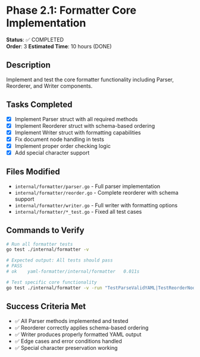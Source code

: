# Phase 2.1: Formatter Core Implementation

**Status**: ✅ COMPLETED  
**Order**: 3
**Estimated Time**: 10 hours (DONE)

## Description
Implement and test the core formatter functionality including Parser, Reorderer, and Writer components.

## Tasks Completed
- [x] Implement Parser struct with all required methods
- [x] Implement Reorderer struct with schema-based ordering
- [x] Implement Writer struct with formatting capabilities
- [x] Fix document node handling in tests
- [x] Implement proper order checking logic
- [x] Add special character support

## Files Modified
- `internal/formatter/parser.go` - Full parser implementation
- `internal/formatter/reorder.go` - Complete reorderer with schema support
- `internal/formatter/writer.go` - Full writer with formatting options
- `internal/formatter/*_test.go` - Fixed all test cases

## Commands to Verify
```bash
# Run all formatter tests
go test ./internal/formatter -v

# Expected output: All tests should pass
# PASS
# ok  	yaml-formatter/internal/formatter	0.011s

# Test specific core functionality
go test ./internal/formatter -v -run "TestParseValidYAML|TestReorderNode|TestFormatToString"
```

## Success Criteria Met
- ✅ All Parser methods implemented and tested
- ✅ Reorderer correctly applies schema-based ordering  
- ✅ Writer produces properly formatted YAML output
- ✅ Edge cases and error conditions handled
- ✅ Special character preservation working